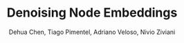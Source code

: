 ---
paperId: 7
author: Dehua Chen, Tiago Pimentel, Adriano Veloso, Nivio Ziviani
publicationauthor: Chen, D. et al.
title: Denoising  Node  Embeddings
pdf: Poster_Dehua_Chen.pdf
poster: --
alt: --
type: Poster
topic: Machine Learning Methods
link: --
conference: neurips
year: 2018
tags: neurips-2018
location: Montreal, Canada
---